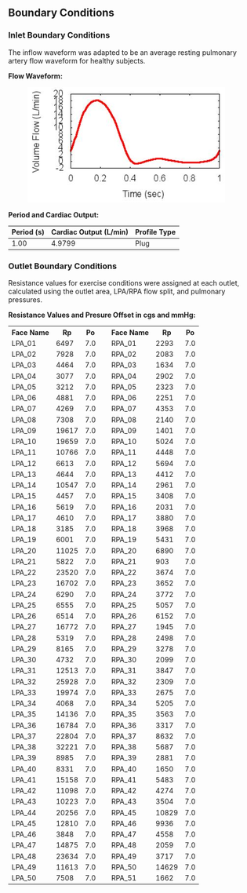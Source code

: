 ## Boundary Conditions

### Inlet Boundary Conditions

The inflow waveform was adapted to be an average resting pulmonary artery flow waveform for healthy subjects.

**Flow Waveform:**

<figure>
  <img class="svImg svImgMd" src="/clinical/coronary/imgs/inflow.jpg"> 
  <figcaption class="svCaption" ></figcaption>
</figure>

**Period and Cardiac Output:**

<table class="table table-bordered">
<thead>
<tr>
  <th>Period (s)</th>
  <th>Cardiac Output (L/min)</th>
  <th>Profile Type</th>
</tr>
</thead>
<tr>
  <td>1.00</td>
  <td>4.9799</td>
  <td>Plug</td>
</tr>
</table>

### Outlet Boundary Conditions

Resistance values for exercise conditions were assigned at each outlet, calculated using the outlet area, LPA/RPA flow split, and pulmonary pressures.

**Resistance Values and Presure Offset in cgs and mmHg:**

<table class="table table-bordered">
<tr><th>Face Name </th><th>Rp </th><th>Po </th><th>&nbsp;</th><th>Face Name </th><th>Rp </th><th>Po </th></tr>
 <tr><td>LPA_01</td><td>6497</td><td>7.0</td><td>&nbsp;</td><td>RPA_01</td><td>2293</td><td>7.0</td></tr>
 <tr><td>LPA_02</td><td>7928</td><td>7.0</td><td>&nbsp;</td><td>RPA_02</td><td>2083</td><td>7.0</td></tr>
 <tr><td>LPA_03</td><td>4464</td><td>7.0</td><td>&nbsp;</td><td>RPA_03</td><td>1634</td><td>7.0</td></tr>
 <tr><td>LPA_04</td><td>3077</td><td>7.0</td><td>&nbsp;</td><td>RPA_04</td><td>2902</td><td>7.0</td></tr>
 <tr><td>LPA_05</td><td>3212</td><td>7.0</td><td>&nbsp;</td><td>RPA_05</td><td>2323</td><td>7.0</td></tr>
 <tr><td>LPA_06</td><td>4881</td><td>7.0</td><td>&nbsp;</td><td>RPA_06</td><td>2251</td><td>7.0</td></tr>
 <tr><td>LPA_07</td><td>4269</td><td>7.0</td><td>&nbsp;</td><td>RPA_07</td><td>4353</td><td>7.0</td></tr>
 <tr><td>LPA_08</td><td>7308</td><td>7.0</td><td>&nbsp;</td><td>RPA_08</td><td>2140</td><td>7.0</td></tr>
 <tr><td>LPA_09</td><td>19617</td><td>7.0</td><td>&nbsp;</td><td>RPA_09</td><td>1401</td><td>7.0</td></tr>
 <tr><td>LPA_10</td><td>19659</td><td>7.0</td><td>&nbsp;</td><td>RPA_10</td><td>5024</td><td>7.0</td></tr>
 <tr><td>LPA_11</td><td>10766</td><td>7.0</td><td>&nbsp;</td><td>RPA_11</td><td>4448</td><td>7.0</td></tr>
 <tr><td>LPA_12</td><td>6613</td><td>7.0</td><td>&nbsp;</td><td>RPA_12</td><td>5694</td><td>7.0</td></tr>
 <tr><td>LPA_13</td><td>4644</td><td>7.0</td><td>&nbsp;</td><td>RPA_13</td><td>4412</td><td>7.0</td></tr>
 <tr><td>LPA_14</td><td>10547</td><td>7.0</td><td>&nbsp;</td><td>RPA_14</td><td>2961</td><td>7.0</td></tr>
 <tr><td>LPA_15</td><td>4457</td><td>7.0</td><td>&nbsp;</td><td>RPA_15</td><td>3408</td><td>7.0</td></tr>
 <tr><td>LPA_16</td><td>5619</td><td>7.0</td><td>&nbsp;</td><td>RPA_16</td><td>2031</td><td>7.0</td></tr>
 <tr><td>LPA_17</td><td>4610</td><td>7.0</td><td>&nbsp;</td><td>RPA_17</td><td>3880</td><td>7.0</td></tr>
 <tr><td>LPA_18</td><td>3185</td><td>7.0</td><td>&nbsp;</td><td>RPA_18</td><td>3968</td><td>7.0</td></tr>
 <tr><td>LPA_19</td><td>6001</td><td>7.0</td><td>&nbsp;</td><td>RPA_19</td><td>5431</td><td>7.0</td></tr>
 <tr><td>LPA_20</td><td>11025</td><td>7.0</td><td>&nbsp;</td><td>RPA_20</td><td>6890</td><td>7.0</td></tr>
 <tr><td>LPA_21</td><td>5822</td><td>7.0</td><td>&nbsp;</td><td>RPA_21</td><td>903</td><td>7.0</td></tr>
 <tr><td>LPA_22</td><td>23520</td><td>7.0</td><td>&nbsp;</td><td>RPA_22</td><td>3674</td><td>7.0</td></tr>
 <tr><td>LPA_23</td><td>16702</td><td>7.0</td><td>&nbsp;</td><td>RPA_23</td><td>3652</td><td>7.0</td></tr>
 <tr><td>LPA_24</td><td>6290</td><td>7.0</td><td>&nbsp;</td><td>RPA_24</td><td>3772</td><td>7.0</td></tr>
 <tr><td>LPA_25</td><td>6555</td><td>7.0</td><td>&nbsp;</td><td>RPA_25</td><td>5057</td><td>7.0</td></tr>
 <tr><td>LPA_26</td><td>6514</td><td>7.0</td><td>&nbsp;</td><td>RPA_26</td><td>6152</td><td>7.0</td></tr>
 <tr><td>LPA_27</td><td>16772</td><td>7.0</td><td>&nbsp;</td><td>RPA_27</td><td>1945</td><td>7.0</td></tr>
 <tr><td>LPA_28</td><td>5319</td><td>7.0</td><td>&nbsp;</td><td>RPA_28</td><td>2498</td><td>7.0</td></tr>
 <tr><td>LPA_29</td><td>8165</td><td>7.0</td><td>&nbsp;</td><td>RPA_29</td><td>3278</td><td>7.0</td></tr>
 <tr><td>LPA_30</td><td>4732</td><td>7.0</td><td>&nbsp;</td><td>RPA_30</td><td>2099</td><td>7.0</td></tr>
 <tr><td>LPA_31</td><td>12513</td><td>7.0</td><td>&nbsp;</td><td>RPA_31</td><td>3847</td><td>7.0</td></tr>
 <tr><td>LPA_32</td><td>25928</td><td>7.0</td><td>&nbsp;</td><td>RPA_32</td><td>2309</td><td>7.0</td></tr>
 <tr><td>LPA_33</td><td>19974</td><td>7.0</td><td>&nbsp;</td><td>RPA_33</td><td>2675</td><td>7.0</td></tr>
 <tr><td>LPA_34</td><td>4068</td><td>7.0</td><td>&nbsp;</td><td>RPA_34</td><td>5205</td><td>7.0</td></tr>
 <tr><td>LPA_35</td><td>14136</td><td>7.0</td><td>&nbsp;</td><td>RPA_35</td><td>3563</td><td>7.0</td></tr>
 <tr><td>LPA_36</td><td>16784</td><td>7.0</td><td>&nbsp;</td><td>RPA_36</td><td>3317</td><td>7.0</td></tr>
 <tr><td>LPA_37</td><td>22804</td><td>7.0</td><td>&nbsp;</td><td>RPA_37</td><td>8632</td><td>7.0</td></tr>
 <tr><td>LPA_38</td><td>32221</td><td>7.0</td><td>&nbsp;</td><td>RPA_38</td><td>5687</td><td>7.0</td></tr>
 <tr><td>LPA_39</td><td>8985</td><td>7.0</td><td>&nbsp;</td><td>RPA_39</td><td>2881</td><td>7.0</td></tr>
 <tr><td>LPA_40</td><td>8331</td><td>7.0</td><td>&nbsp;</td><td>RPA_40</td><td>1650</td><td>7.0</td></tr>
 <tr><td>LPA_41</td><td>15158</td><td>7.0</td><td>&nbsp;</td><td>RPA_41</td><td>5483</td><td>7.0</td></tr>
 <tr><td>LPA_42</td><td>11098</td><td>7.0</td><td>&nbsp;</td><td>RPA_42</td><td>4274</td><td>7.0</td></tr>
 <tr><td>LPA_43</td><td>10223</td><td>7.0</td><td>&nbsp;</td><td>RPA_43</td><td>3504</td><td>7.0</td></tr>
 <tr><td>LPA_44</td><td>20256</td><td>7.0</td><td>&nbsp;</td><td>RPA_45</td><td>10829</td><td>7.0</td></tr>
 <tr><td>LPA_45</td><td>12810</td><td>7.0</td><td>&nbsp;</td><td>RPA_46</td><td>9936</td><td>7.0</td></tr>
 <tr><td>LPA_46</td><td>3848</td><td>7.0</td><td>&nbsp;</td><td>RPA_47</td><td>4558</td><td>7.0</td></tr>
 <tr><td>LPA_47</td><td>14875</td><td>7.0</td><td>&nbsp;</td><td>RPA_48</td><td>2059</td><td>7.0</td></tr>
 <tr><td>LPA_48</td><td>23634</td><td>7.0</td><td>&nbsp;</td><td>RPA_49</td><td>3717</td><td>7.0</td></tr>
 <tr><td>LPA_49</td><td>11613</td><td>7.0</td><td>&nbsp;</td><td>RPA_50</td><td>14629</td><td>7.0</td></tr>
 <tr><td>LPA_50</td><td>7508</td><td>7.0</td><td>&nbsp;</td><td>RPA_51</td><td>1662</td><td>7.0</td></tr>
</table>
